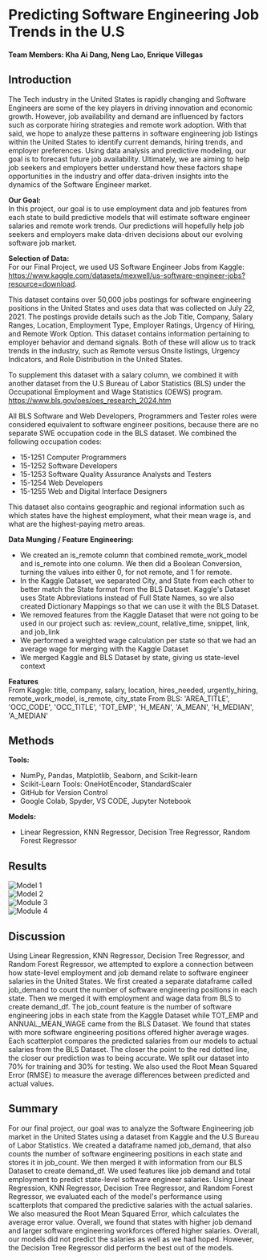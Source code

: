 # Predicting Software Engineering Job Trends in the U.S

#### Team Members: Kha Ai Dang, Neng Lao, Enrique Villegas

## Introduction
The Tech industry in the United States is rapidly changing and Software Engineers are some of the key players in driving innovation and economic growth. However, job availability and demand are influenced by factors such as corporate hiring strategies and remote work adoption. With that said, we hope to analyze these patterns in software engineering job listings within the United States to identify current demands, hiring trends, and employer preferences. Using data analysis and predictive modeling, our goal is to forecast future job availability. Ultimately, we are aiming to help job seekers and employers better understand how these factors shape opportunities in the industry and offer data-driven insights into the dynamics of the Software Engineer market.

**Our Goal:**  
In this project, our goal is to use employment data and job features from each state to build predictive models that will estimate software engineer salaries and remote work trends. Our predictions will hopefully help job seekers and employers make data-driven decisions about our evolving software job market.

**Selection of Data:**  
For our Final Project, we used US Software Engineer Jobs from Kaggle:  
https://www.kaggle.com/datasets/mexwell/us-software-engineer-jobs?resource=download.  
  
This dataset contains over 50,000 jobs postings for software engineering positions in the United States and uses data that was collected on July 22, 2021. The postings provide details such as the Job Title, Company, Salary Ranges, Location, Employment Type, Employer Ratings, Urgency of Hiring, and Remote Work Option. This dataset contains information pertaining to employer behavior and demand signals. Both of these will allow us to track trends in the industry, such as Remote versus Onsite listings, Urgency Indicators, and Role Distribution in the United States.  

To supplement this dataset with a salary column, we combined it with another dataset from the U.S Bureau of Labor Statistics (BLS) under the Occupational Employment and Wage Statistics (OEWS) program.  
https://www.bls.gov/oes/oes_research_2024.htm  

All BLS Software and Web Developers, Programmers and Tester roles were considered equivalent to software engineer positions, because there are no separate SWE occupation code in the BLS dataset. We combined the following occupation codes:
- 15-1251 Computer Programmers
- 15-1252 Software Developers
- 15-1253 Software Quality Assurance Analysts and Testers
- 15-1254 Web Developers
- 15-1255 Web and Digital Interface Designers  
  
This dataset also contains geographic and regional information such as which states have the highest employment, what their mean wage is, and what are the highest-paying metro areas.

**Data Munging / Feature Engineering:**  
- We created an is_remote column that combined remote_work_model and is_remote into one column. We then did a Boolean Conversion, turning the values into either 0, for not remote, and  1  for remote.
- In the Kaggle Dataset, we separated City, and State from each other to better match the State format from the BLS Dataset. Kaggle's Dataset uses State Abbreviations instead of Full State Names, so we also created Dictionary Mappings so that we can use it with the BLS Dataset.
- We removed features from the Kaggle Dataset that were not going to be used in our project such as: review_count, relative_time, snippet, link, and job_link
- We performed a weighted wage calculation per state so that we had an average wage for merging with the Kaggle Dataset
- We merged Kaggle and BLS Dataset by state, giving us state-level context

**Features**  
From Kaggle: title, company, salary, location, hires_needed, urgently_hiring, remote_work_model, is_remote, city_state
From BLS: 'AREA_TITLE', 'OCC_CODE', 'OCC_TITLE', 'TOT_EMP', 'H_MEAN', 'A_MEAN', 'H_MEDIAN', 'A_MEDIAN'

## Methods
**Tools:**
- NumPy, Pandas, Matplotlib, Seaborn, and Scikit-learn
- Scikit-Learn Tools: OneHotEncoder, StandardScaler
- GitHub for Version Control
- Google Colab, Spyder, VS CODE, Jupyter Notebook

**Models:**
- Linear Regression, KNN Regressor, Decision Tree Regressor, Random Forest Regressor

## Results  
![Model 1](Model%201.png)  
![Model 2](Model%202.png)  
![Module 3](Model%203.png)  
![Module 4](Model4.png)  


## Discussion  
Using Linear Regression, KNN Regressor, Decision Tree Regressor, and Random Forest Regressor, we attempted to explore a connection between how state-level employment and job demand relate to software engineer salaries in the United States. We first created a separate dataframe called job_demand to count the number of software engineering positions in each state. Then we merged it with employment and wage data from BLS to create demand_df. The job_count feature is the number of software engineering jobs in each state from the Kaggle Dataset while TOT_EMP and ANNUAL_MEAN_WAGE came from the BLS Dataset. We found that states with more software engineering positions offered higher average wages. Each scatterplot compares the predicted salaries from our models to actual salaries from the BLS Dataset. The closer the point to the red dotted line, the closer our prediction was to being accurate. We split our dataset into 70% for training and 30% for testing. We also used the Root Mean Squared Error (RMSE) to measure the average differences between predicted and actual values.

## Summary
For our final project, our goal was to analyze the Software Engineering job market in the United States using a dataset from Kaggle and the U.S Bureau of Labor Statistics. We created a dataframe named job_demand, that also counts the number of software engineering positions in each state and stores it in job_count. We then merged it with information from our BLS Dataset to create demand_df. We used features like job demand and total employment to predict state-level software engineer salaries. Using Linear Regression, KNN Regressor, Decision Tree Regressor, and Random Forest Regressor, we evaluated each of the model's performance using scatterplots that compared the predictive salaries with the actual salaries. We also measured the Root Mean Squared Error, which calculates the average error value. Overall, we found that states with higher job demand and larger software engineering workforces offered higher salaries. Overall, our models did not predict the salaries as well as we had hoped. However, the Decision Tree Regressor did perform the best out of the models.
